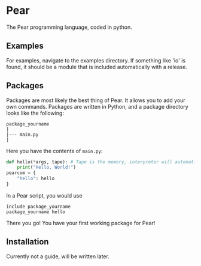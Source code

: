 # Pear
The Pear programming language, coded in python.
## Examples
For examples, navigate to the examples directory. If something like 'io' is found, it should be a module that is included automatically with a release.
## Packages
Packages are most likely the best thing of Pear. It allows you to add your own commands. Packages are written in Python, and a package directory looks like the following:
```
package_yourname
|
|--- main.py
|
```
Here you have the contents of `main.py`:
```py
def hello(*args, tape): # Tape is the memory, interpreter will automatically insert it here. Args are also automatically given by the interpreter.
    print("Hello, World!")
pearcom = {
    "hello": hello
}
```
In a Pear script, you would use
```
include package_yourname
package_yourname hello
```
There you go! You have your first working package for Pear!
## Installation
Currently not a guide, will be written later.
